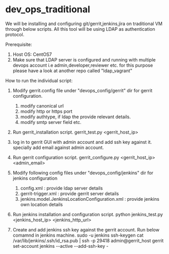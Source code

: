 # dev_ops_traditional

We will be installing and configuring git/gerrit,jenkins,jira on traditional VM through below scripts.
All this tool will be using LDAP as authentication protocol.

Prerequisite: 

1.  Host OS: CentOS7
2.  Make sure that LDAP server is configured and running with multiple devops account i.e
  admin,developer,reviewer etc. for this purpose please have a look at another repo called "ldap_vagrant"

How to run the individual script:

1.  Modify gerrit.config file under "devops_config/gerrit" dir for gerrit configuration.
    1.  modify canonical url
    2.  modify http or https port
    3.  modify authtype, if ldap the provide relevant details.
    4.  modify smtp server field etc.
    
2.  Run gerrit_installation script.
    gerrit_test.py  <gerrit_host_ip>

2.  log in to gerrit GUI with admin account and add ssh key against it.
    specially add email against admin account.
 
3.  Run gerrit configuration script.
    gerrit_configure.py <gerrit_host_ip> <admin> <admin_email>

4.  Modify following config files under "devops_config/jenkins" dir for jenkins configuration
    1.  config.xml : provide ldap server details
    2.  gerrit-trigger.xml : provide gerrit server details
    3.  jenkins.model.JenkinsLocationConfiguration.xml : provide jenkins own location details
    
5.  Run jenkins installation and configuration script.
    python jenkins_test.py <jenkins_host_ip> <jenkins_http_url>
6.  Create and add jenkins ssh key against the gerrit account. Run below comamnd in jenkins machine.
    sudo -u jenkins ssh-keygen
    cat /var/lib/jenkins/.ssh/id_rsa.pub | ssh -p 29418 admin@gerrit_host gerrit set-account jenkins --active --add-ssh-key -


